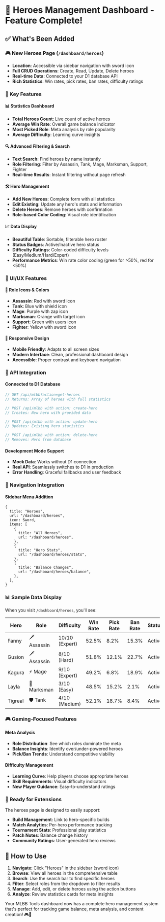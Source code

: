# 🦸 Heroes Management Dashboard - Feature Complete! 

## ✅ What's Been Added

### 🎮 New Heroes Page (`/dashboard/heroes`)
- **Location**: Accessible via sidebar navigation with sword icon
- **Full CRUD Operations**: Create, Read, Update, Delete heroes
- **Real-time Data**: Connected to your D1 database API
- **Rich Statistics**: Win rates, pick rates, ban rates, difficulty ratings

### 🎯 Key Features

#### 📊 **Statistics Dashboard**
- **Total Heroes Count**: Live count of active heroes
- **Average Win Rate**: Overall game balance indicator  
- **Most Picked Role**: Meta analysis by role popularity
- **Average Difficulty**: Learning curve insights

#### 🔍 **Advanced Filtering & Search**
- **Text Search**: Find heroes by name instantly
- **Role Filtering**: Filter by Assassin, Tank, Mage, Marksman, Support, Fighter
- **Real-time Results**: Instant filtering without page refresh

#### 🛠️ **Hero Management**
- **Add New Heroes**: Complete form with all statistics
- **Edit Existing**: Update any hero's stats and information
- **Delete Heroes**: Remove heroes with confirmation
- **Role-based Color Coding**: Visual role identification

#### 📈 **Data Display**
- **Beautiful Table**: Sortable, filterable hero roster
- **Status Badges**: Active/Inactive hero status
- **Difficulty Ratings**: Color-coded difficulty levels (Easy/Medium/Hard/Expert)
- **Performance Metrics**: Win rate color coding (green for >50%, red for <50%)

### 🎨 **UI/UX Features**

#### 🎯 **Role Icons & Colors**
- **Assassin**: Red with sword icon
- **Tank**: Blue with shield icon  
- **Mage**: Purple with zap icon
- **Marksman**: Orange with target icon
- **Support**: Green with users icon
- **Fighter**: Yellow with sword icon

#### 📱 **Responsive Design**
- **Mobile Friendly**: Adapts to all screen sizes
- **Modern Interface**: Clean, professional dashboard design
- **Accessible**: Proper contrast and keyboard navigation

### 🔌 **API Integration**

#### **Connected to D1 Database**
```typescript
// GET /api/mlbb?action=get-heroes
// Returns: Array of heroes with full statistics

// POST /api/mlbb with action: create-hero
// Creates: New hero with provided data

// POST /api/mlbb with action: update-hero  
// Updates: Existing hero statistics

// POST /api/mlbb with action: delete-hero
// Removes: Hero from database
```

#### **Development Mode Support**
- **Mock Data**: Works without D1 connection
- **Real API**: Seamlessly switches to D1 in production
- **Error Handling**: Graceful fallbacks and user feedback

### 🚀 **Navigation Integration**

#### **Sidebar Menu Addition**
```tsx
{
  title: "Heroes",
  url: "/dashboard/heroes", 
  icon: Sword,
  items: [
    {
      title: "All Heroes",
      url: "/dashboard/heroes",
    },
    {
      title: "Hero Stats", 
      url: "/dashboard/heroes/stats",
    },
    {
      title: "Balance Changes",
      url: "/dashboard/heroes/balance",
    },
  ],
}
```

### 📊 **Sample Data Display**

When you visit `/dashboard/heroes`, you'll see:

| Hero | Role | Difficulty | Win Rate | Pick Rate | Ban Rate | Status |
|------|------|------------|----------|-----------|----------|--------|
| Fanny | 🗡️ Assassin | 10/10 (Expert) | 52.5% | 8.2% | 15.3% | Active |
| Gusion | 🗡️ Assassin | 8/10 (Hard) | 51.8% | 12.1% | 22.7% | Active |
| Kagura | ⚡ Mage | 9/10 (Expert) | 49.2% | 6.8% | 18.9% | Active |
| Layla | 🎯 Marksman | 3/10 (Easy) | 48.5% | 15.2% | 2.1% | Active |
| Tigreal | 🛡️ Tank | 4/10 (Medium) | 52.1% | 18.7% | 8.4% | Active |

### 🎮 **Gaming-Focused Features**

#### **Meta Analysis**
- **Role Distribution**: See which roles dominate the meta
- **Balance Insights**: Identify over/under-powered heroes
- **Pick/Ban Trends**: Understand competitive viability

#### **Difficulty Management**  
- **Learning Curve**: Help players choose appropriate heroes
- **Skill Requirements**: Visual difficulty indicators
- **New Player Guidance**: Easy-to-understand ratings

### 🔮 **Ready for Extensions**

The heroes page is designed to easily support:
- **Build Management**: Link to hero-specific builds
- **Match Analytics**: Per-hero performance tracking  
- **Tournament Stats**: Professional play statistics
- **Patch Notes**: Balance change history
- **Community Ratings**: User-generated hero reviews

## 🎯 **How to Use**

1. **Navigate**: Click "Heroes" in the sidebar (sword icon)
2. **Browse**: View all heroes in the comprehensive table
3. **Search**: Use the search bar to find specific heroes
4. **Filter**: Select roles from the dropdown to filter results
5. **Manage**: Add, edit, or delete heroes using the action buttons
6. **Analyze**: Review statistics cards for meta insights

Your MLBB Tools dashboard now has a complete hero management system that's perfect for tracking game balance, meta analysis, and content creation! 🎮🚀
